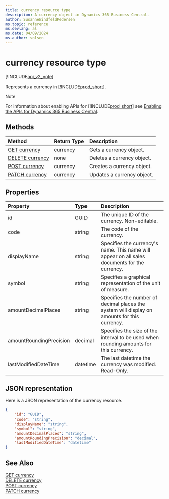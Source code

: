 ```yaml
---
title: currency resource type  
description: A currency object in Dynamics 365 Business Central.
author: SusanneWindfeldPedersen
ms.topic: reference
ms.devlang: al
ms.date: 04/09/2024
ms.author: solsen
---
```


# currency resource type

[!INCLUDE[api_v2_note](../../../includes/api_v2_note.md)]

<!-- START>DO_NOT_EDIT -->
<!-- IMPORTANT:Do not edit any of the content between here and the END>DO_NOT_EDIT. -->
Represents a currency in [!INCLUDE[prod_short](../../../includes/prod_short.md)].

> [!NOTE]
> For information about enabling APIs for [!INCLUDE[prod_short](../../../includes/prod_short.md)] see [Enabling the APIs for Dynamics 365 Business Central](../enabling-apis-for-dynamics-nav.md).

## Methods

| Method | Return Type|Description |
|:--------------------|:-----------|:-------------------------|
|[GET currency](../api/dynamics_currency_get.md)|currency|Gets a currency object.|
|[DELETE currency](../api/dynamics_currency_delete.md)|none|Deletes a currency object.|
|[POST currency](../api/dynamics_currency_create.md)|currency|Creates a currency object.|
|[PATCH currency](../api/dynamics_currency_update.md)|currency|Updates a currency object.|



## Properties

| Property           | Type   |Description     |
|:-------------------|:-------|:---------------|
|id|GUID|The unique ID of the currency. Non-editable.|
|code|string|The code of the currency.|
|displayName|string|Specifies the currency's name. This name will appear on all sales documents for the currency.|
|symbol|string|Specifies a graphical representation of the unit of measure.|
|amountDecimalPlaces|string|Specifies the number of decimal places the system will display on amounts for this currency.|
|amountRoundingPrecision|decimal|Specifies the size of the interval to be used when rounding amounts for this currency.|
|lastModifiedDateTime|datetime|The last datetime the currency was modified. Read-Only.|

## JSON representation

Here is a JSON representation of the currency resource.


```json
{
    "id": "GUID",
    "code": "string",
    "displayName": "string",
    "symbol": "string",
    "amountDecimalPlaces": "string",
    "amountRoundingPrecision": "decimal",
    "lastModifiedDateTime": "datetime"
}
```
<!-- IMPORTANT: END>DO_NOT_EDIT -->



## See Also
[GET currency](../api/dynamics_currency_Get.md)  
[DELETE currency](../api/dynamics_currency_Delete.md)  
[POST currency](../api/dynamics_currency_Create.md)  
[PATCH currency](../api/dynamics_currency_Update.md)
